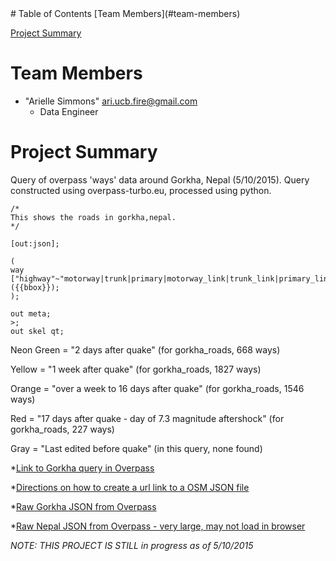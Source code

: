 
<html>
<head>
</head>
<body>
# Table of Contents
[Team Members](#team-members)

[Project Summary](#project-summary)

# <a name="team-members"></a>Team Members
* "Arielle Simmons" <ari.ucb.fire@gmail.com>
	- Data Engineer 
	
# <a name="project-summary"></a>Project Summary

Query of overpass 'ways' data around Gorkha, Nepal (5/10/2015). Query constructed using overpass-turbo.eu, processed using python.


    /*
    This shows the roads in gorkha,nepal.
    */

    [out:json];

    (
    way ["highway"~"motorway|trunk|primary|motorway_link|trunk_link|primary_link|unclassified|tertiary|secondary|track|path"]({{bbox}});
    );

    out meta;
    >;
    out skel qt;


Neon Green = "2 days after quake"
(for gorkha_roads, 668 ways)

Yellow = "1 week after quake"
(for gorkha_roads, 1827 ways)

Orange = "over a week to 16 days after quake"
(for gorkha_roads, 1546 ways)

Red = "17 days after quake - day of 7.3 magnitude aftershock"
(for gorkha_roads, 227 ways)

Gray = "Last edited before quake"
(in this query, none found)

*[Link to Gorkha query in Overpass](http://overpass-turbo.eu/s/9jS "Link to Gorkha query in Overpass")

*[Directions on how to create a url link to a OSM JSON file](http://www.mappa-mercia.org/2014/09/creating-an-always-up-to-date-map.html "URL-OSM JSOM")

*[Raw Gorkha JSON from Overpass](http://overpass-api.de/api/interpreter?data=%5Bout%3Ajson%5D%3B%28way%5B%22highway%22~%22motorway%7Ctrunk%7Cprimary%7Cmotorway_link%7Ctrunk_link%7Cprimary_link%7Cunclassified%7Ctertiary%7Csecondary%7Ctrack%7Cpath%22%5D%2827%2E892190893968916%2C84%2E50340270996094%2C28%2E07894754104761%2C84%2E76089477539062%29%3B%29%3Bout%20meta%3B%3E%3Bout%20skel%20qt%3B%0A
 "Raw Gorkha JSON from Overpass")
 
*[Raw Nepal JSON from Overpass - very large, may not load in browser](http://overpass-api.de/api/interpreter?data=%5Bout%3Ajson%5D%3Bway%5B%22highway%22~%22motorway%7Ctrunk%7Cprimary%7Cmotorway_link%7Ctrunk_link%7Cprimary_link%7Cunclassified%7Ctertiary%7Ctrack%7Cpath%22%5D%2826%2E902476886279807%2C84%2E122314453125%2C28%2E294707428421205%2C86%2E1822509765625%29%3Bout%20meta%20center%3B%3E%3Bout%20skel%20qt%3B%0A "Raw Nepal JSON from Overpass - very large, may not load in browser")

*NOTE: THIS PROJECT IS STILL in progress as of 5/10/2015*
 
</body>
</html>